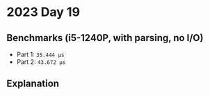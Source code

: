 # 2023 Day 19

## Benchmarks (i5-1240P, with parsing, no I/O)

- Part 1: `35.444 µs`
- Part 2: `43.672 µs`

## Explanation
